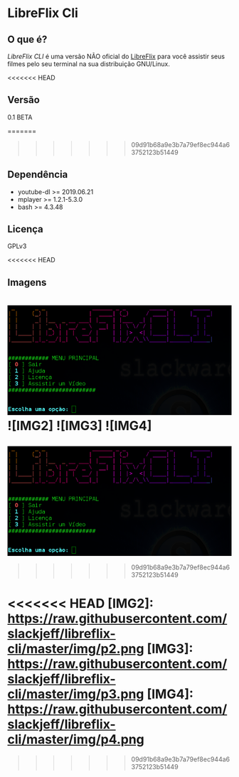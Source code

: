 # LibreFlix Cli

## O que é?
*LibreFlix CLI* é uma versão NÃO oficial do [LibreFlix](https://libreflix.org/) para você assistir seus filmes pelo seu terminal na sua distribuição GNU/Linux.

<<<<<<< HEAD
## Versão
0.1 BETA

=======
>>>>>>> 09d91b68a9e3b7a79ef8ec944a63752123b51449
## Dependência
* youtube-dl >= 2019.06.21
* mplayer    >= 1.2.1-5.3.0
* bash       >= 4.3.48

## Licença
GPLv3

<<<<<<< HEAD
## Imagens 

![IMG1]
![IMG2]
![IMG3]
![IMG4]
=======
## 

![IMG1]

>>>>>>> 09d91b68a9e3b7a79ef8ec944a63752123b51449







[IMG1]: https://raw.githubusercontent.com/slackjeff/libreflix-cli/master/img/p.png
<<<<<<< HEAD
[IMG2]: https://raw.githubusercontent.com/slackjeff/libreflix-cli/master/img/p2.png
[IMG3]: https://raw.githubusercontent.com/slackjeff/libreflix-cli/master/img/p3.png
[IMG4]: https://raw.githubusercontent.com/slackjeff/libreflix-cli/master/img/p4.png
=======
>>>>>>> 09d91b68a9e3b7a79ef8ec944a63752123b51449
